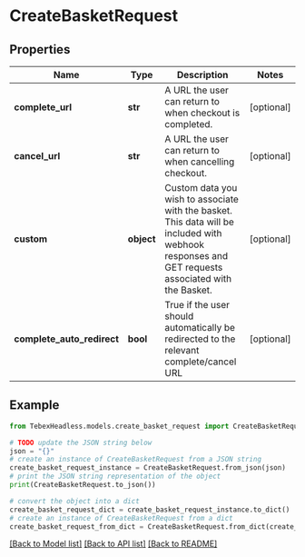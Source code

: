 # CreateBasketRequest


## Properties

Name | Type | Description | Notes
------------ | ------------- | ------------- | -------------
**complete_url** | **str** | A URL the user can return to when checkout is completed. | [optional] 
**cancel_url** | **str** | A URL the user can return to when cancelling checkout. | [optional] 
**custom** | **object** | Custom data you wish to associate with the basket. This data will be included with webhook responses and GET requests associated with the Basket. | [optional] 
**complete_auto_redirect** | **bool** | True if the user should automatically be redirected to the relevant complete/cancel URL | [optional] 

## Example

```python
from TebexHeadless.models.create_basket_request import CreateBasketRequest

# TODO update the JSON string below
json = "{}"
# create an instance of CreateBasketRequest from a JSON string
create_basket_request_instance = CreateBasketRequest.from_json(json)
# print the JSON string representation of the object
print(CreateBasketRequest.to_json())

# convert the object into a dict
create_basket_request_dict = create_basket_request_instance.to_dict()
# create an instance of CreateBasketRequest from a dict
create_basket_request_from_dict = CreateBasketRequest.from_dict(create_basket_request_dict)
```
[[Back to Model list]](../README.md#documentation-for-models) [[Back to API list]](../README.md#documentation-for-api-endpoints) [[Back to README]](../README.md)



